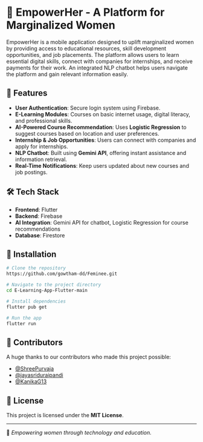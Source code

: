 # 🌸 EmpowerHer - A Platform for Marginalized Women

EmpowerHer is a mobile application designed to uplift marginalized women by providing access to educational resources, skill development opportunities, and job placements. The platform allows users to learn essential digital skills, connect with companies for internships, and receive payments for their work. An integrated NLP chatbot helps users navigate the platform and gain relevant information easily.

## 🚀 Features
- **User Authentication**: Secure login system using Firebase.
- **E-Learning Modules**: Courses on basic internet usage, digital literacy, and professional skills.
- **AI-Powered Course Recommendation**: Uses **Logistic Regression** to suggest courses based on location and user preferences.
- **Internship & Job Opportunities**: Users can connect with companies and apply for internships.
- **NLP Chatbot**: Built using **Gemini API**, offering instant assistance and information retrieval.
- **Real-Time Notifications**: Keep users updated about new courses and job postings.

## 🛠️ Tech Stack
- **Frontend**: Flutter
- **Backend**: Firebase
- **AI Integration**: Gemini API for chatbot, Logistic Regression for course recommendations
- **Database**: Firestore

## 📂 Installation
```bash
# Clone the repository
https://github.com/gowtham-dd/Feminee.git

# Navigate to the project directory
cd E-Learning-App-Flutter-main

# Install dependencies
flutter pub get

# Run the app
flutter run
```

## 👥 Contributors
A huge thanks to our contributors who made this project possible:
- [@ShreePurvaja](https://github.com/ShreePurvaja)
- [@jayasriduraipandi](https://github.com/jayasriduraipandi)
- [@KanikaG13](https://github.com/KanikaG13)

## 📜 License
This project is licensed under the **MIT License**.

---
💖 _Empowering women through technology and education._
